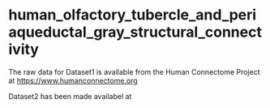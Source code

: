 # human_olfactory_tubercle_and_periaqueductal_gray_structural_connectivity


The raw data for Dataset1 is available from the Human Connectome Project at https://www.humanconnectome.org

Dataset2 has been made availabel at 


